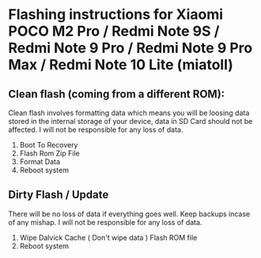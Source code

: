 # Flashing instructions for Xiaomi POCO M2 Pro / Redmi Note 9S / Redmi Note 9 Pro / Redmi Note 9 Pro Max / Redmi Note 10 Lite (miatoll)

## Clean flash (coming from a different ROM):
Clean flash involves formatting data which means you will be loosing data stored in the internal storage of your device, data in SD Card should not be affected. I will not be responsible for any loss of data.

1. Boot To Recovery
2. Flash Rom Zip File
3. Format Data
4. Reboot system

## Dirty Flash / Update
There will be no loss of data if everything goes well. Keep backups incase of any mishap. I will not be responsible for any loss of data.

1. Wipe Dalvick Cache ( Don't wipe data ) Flash ROM file
2. Reboot system